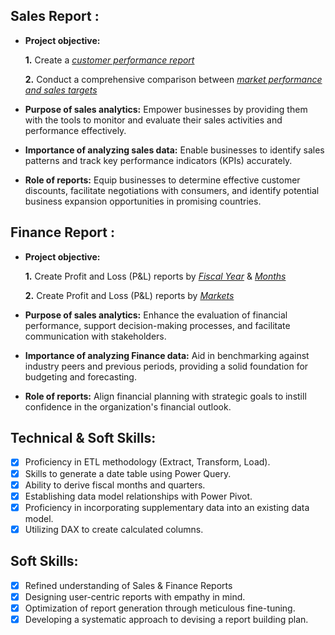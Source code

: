 ## Sales Report :


- **Project objective:** 

    **1.** Create a _[customer performance report](https://github.com/amitbarik2000/Excel-Sales_Finance_Analysis/blob/main/Customer%20Performance%20Report.pdf)_ 

    **2.** Conduct a comprehensive comparison between _[market performance and sales targets](https://github.com/amitbarik2000/Excel-Sales_Finance_Analysis/blob/main/Customer%20Performance%20Report.pdf)_

- **Purpose of sales analytics:** Empower businesses by providing them with the tools to monitor and evaluate their sales activities and performance effectively.

- **Importance of analyzing sales data:** Enable businesses to identify sales patterns and track key performance indicators (KPIs) accurately.

- **Role of reports:** Equip businesses to determine effective customer discounts, facilitate negotiations with consumers, and identify potential business expansion opportunities in promising countries.


## Finance Report :

- **Project objective:** 

    **1.** Create Profit and Loss (P&L) reports by _[Fiscal Year](https://github.com/amitbarik2000/Excel-Sales_Finance_Analysis/blob/main/P%26L%20Statement%20by%20Fiscal%20Year.pdf)_ & _[Months](https://github.com/amitbarik2000/Excel-Sales_Finance_Analysis/blob/main/P%26L%20Statement%20by%20Months.pdf)_ 

   **2.** Create Profit and Loss (P&L) reports by _[Markets](https://github.com/amitbarik2000/Excel-Sales_Finance_Analysis/blob/main/P%26L%20Statement%20by%20Markets.pdf)_

- **Purpose of sales analytics:** Enhance the evaluation of financial performance, support decision-making processes, and facilitate communication with stakeholders.

- **Importance of analyzing Finance data:** Aid in benchmarking against industry peers and previous periods, providing a solid foundation for budgeting and forecasting.

- **Role of reports:** Align financial planning with strategic goals to instill confidence in the organization's financial outlook.


## Technical & Soft Skills:
- [x]	Proficiency in ETL methodology (Extract, Transform, Load).
- [x]	Skills to generate a date table using Power Query.
- [x]	Ability to derive fiscal months and quarters.
- [x]	Establishing data model relationships with Power Pivot.
- [x]	Proficiency in incorporating supplementary data into an existing data model.
- [x]	Utilizing DAX to create calculated columns.

## Soft Skills:
- [x]	Refined understanding of Sales & Finance Reports
- [x]	Designing user-centric reports with empathy in mind.
- [x]	Optimization of report generation through meticulous fine-tuning.
- [x]	Developing a systematic approach to devising a report building plan.
